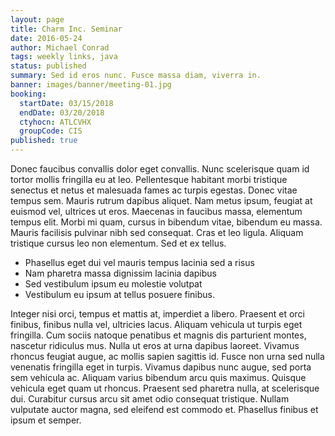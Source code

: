 ```yaml
---
layout: page
title: Charm Inc. Seminar
date: 2016-05-24
author: Michael Conrad
tags: weekly links, java
status: published
summary: Sed id eros nunc. Fusce massa diam, viverra in.
banner: images/banner/meeting-01.jpg
booking:
  startDate: 03/15/2018
  endDate: 03/20/2018
  ctyhocn: ATLCVHX
  groupCode: CIS
published: true
---
```

Donec faucibus convallis dolor eget convallis. Nunc scelerisque quam id tortor mollis fringilla eu at leo. Pellentesque habitant morbi tristique senectus et netus et malesuada fames ac turpis egestas. Donec vitae tempus sem. Mauris rutrum dapibus aliquet. Nam metus ipsum, feugiat at euismod vel, ultrices ut eros. Maecenas in faucibus massa, elementum tempus elit. Morbi mi quam, cursus in bibendum vitae, bibendum eu massa. Mauris facilisis pulvinar nibh sed consequat. Cras et leo ligula. Aliquam tristique cursus leo non elementum. Sed et ex tellus.

* Phasellus eget dui vel mauris tempus lacinia sed a risus
* Nam pharetra massa dignissim lacinia dapibus
* Sed vestibulum ipsum eu molestie volutpat
* Vestibulum eu ipsum at tellus posuere finibus.

Integer nisi orci, tempus et mattis at, imperdiet a libero. Praesent et orci finibus, finibus nulla vel, ultricies lacus. Aliquam vehicula ut turpis eget fringilla. Cum sociis natoque penatibus et magnis dis parturient montes, nascetur ridiculus mus. Nulla ut eros at urna dapibus laoreet. Vivamus rhoncus feugiat augue, ac mollis sapien sagittis id. Fusce non urna sed nulla venenatis fringilla eget in turpis. Vivamus dapibus nunc augue, sed porta sem vehicula ac. Aliquam varius bibendum arcu quis maximus. Quisque vehicula eget quam ut rhoncus. Praesent sed pharetra nulla, at scelerisque dui. Curabitur cursus arcu sit amet odio consequat tristique. Nullam vulputate auctor magna, sed eleifend est commodo et. Phasellus finibus et ipsum et semper.
